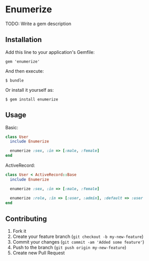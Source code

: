 # Enumerize

TODO: Write a gem description

## Installation

Add this line to your application's Gemfile:

    gem 'enumerize'

And then execute:

    $ bundle

Or install it yourself as:

    $ gem install enumerize

## Usage

Basic:

```ruby
class User
  include Enumerize

  enumerize :sex, :in => [:male, :female]
end
```

ActiveRecord:

```ruby
class User < ActiveRecord::Base
  include Enumerize

  enumerize :sex, :in => [:male, :female]

  enumerize :role, :in => [:user, :admin], :default => :user
end
```

## Contributing

1. Fork it
2. Create your feature branch (`git checkout -b my-new-feature`)
3. Commit your changes (`git commit -am 'Added some feature'`)
4. Push to the branch (`git push origin my-new-feature`)
5. Create new Pull Request
